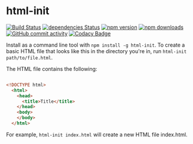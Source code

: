 # html-init
[![Build Status](https://travis-ci.org/nebrelbug/html-init.svg?branch=master)](https://travis-ci.org/nebrelbug/html-init)
[![dependencies Status](https://david-dm.org/nebrelbug/html-init/status.svg)](https://david-dm.org/nebrelbug/html-init)
[![npm version](https://img.shields.io/npm/v/html-init.svg)](https://www.npmjs.com/package/html-init)
[![npm downloads](https://img.shields.io/npm/dt/html-init.svg)](https://www.npmjs.com/package/html-init)
[![GitHub commit activity](https://img.shields.io/github/commit-activity/y/nebrelbug/html-init.svg)](https://github.com/nebrelbug/html-init)
[![Codacy Badge](https://api.codacy.com/project/badge/Grade/d21cae01aa984612abe1445a8bb3cf7b)](https://www.codacy.com/app/nebrelbug/html-init?utm_source=github.com&amp;utm_medium=referral&amp;utm_content=nebrelbug/html-init&amp;utm_campaign=Badge_Grade)

Install as a command line tool with `npm install -g html-init`. To create a basic HTML file that looks like this in the directory you're in, run `html-init path/to/file.html`.

The HTML file contains the following:

```html

<!DOCTYPE html>
  <html>
    <head>
      <title>Title</title>
    </head>
    <body>
    </body>
  </html>

```

For example, `html-init index.html` will create a new HTML file index.html.

